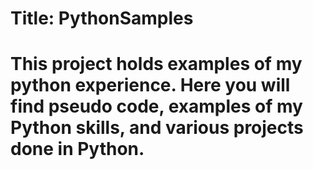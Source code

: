 # Title: PythonSamples
# This project holds examples of my python experience. Here you will find pseudo code, examples of my Python skills, and various projects done in Python.
